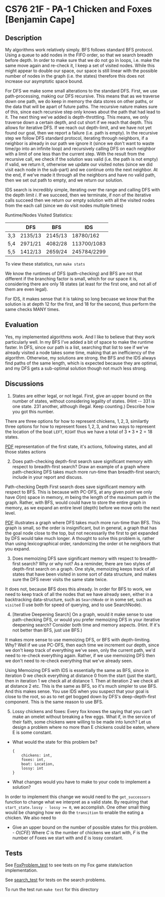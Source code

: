 # CS76 21F - PA-1 Chicken and Foxes [Benjamin Cape]

## Description

My algorithms work relatively simply. BFS follows standard BFS protocol. Using a queue to add nodes in the FIFO order, so that we search breadth before depth. In order to make sure that we do not go in loops, i.e. make the same move again and re-check it, I keep a set of visited nodes. While this might appear to double our space, our space is still linear with the possible number of nodes in the graph (i.e. the states) therefore this does not increase our asymptotic space bound.

For DFS we make some small alterations to the standard DFS. First, we use path-processing, making our DFS recursive. This means that as we traverse down one path, we do keep in memory the data stores on other paths, or the data that will be apart of future paths. The recursive nature makes sure of this, since each recursive step only knows about the path that had lead to it. The next thing we've added is depth-throttling. This means, we only traverse down a certain depth, and cut short if we reach that depth. This allows for iterative DFS. If we reach out depth-limit, and we have not yet found our goal, then we report a failure (i.e. path is empty). In the recursive step we follow DFS standard protocol, iterating through neighbors, if a neighbor is already in our path we ignore it (since we don't want to waste time/go into an infinite loop) and recursively calling DFS on each neighbor with a limit of one less than the current step. With the result from the recursive call, we check if the solution was valid (i.e. the path is not empty) if valid, we return it, otherwise we update our visited notes (since we did visit each node in the sub-part) and we continue onto the next neighbor. At the end, if we've made it through all the neighbors and have no valid path, then we set out path to empty, and we return our solution.

IDS search is incredibly simple, iterating over the range and calling DFS with the depth limit $i$. If we succeed, then we terminate, if non of the iterative calls succeed then we return our empty solution with all the visited nodes from the each call (since we do visit nodes multiple times)

Runtime/Nodes Visited Statistics:

|     | DFS     | BFS     | IDS         |
| --- | ------- | ------- | ----------- |
| 3,3 | 2135/13 | 2145/13 | 18780/162   |
| 5,4 | 2971/21 | 4082/28 | 113700/1083 |
| 5,5 | 1412/13 | 2659/24 | 245784/2299 |

To view these statistics, run `make stats`

We know the runtimes of DFS (path-checking) and BFS are not that different if the branching factor is small, which for our space it is, considering there are only 18 states (at least for the first one, and not all of them are even legal).

For IDS, it makes sense that it is taking so long becuase we know that the solution is at depth 12 for the first, and 18 for the second, thus perform the same checks MANY times.

## Evaluation

Yes, my implemented algorithms work. And I like to believe that they work particularly well. In my BFS I've added a bit of space to make the runtime faster. In DFS, since our path is a list, searching that list to see if we've already visited a node takes some time, making that an inefficiency of the algorithm. Otherwise, my solutions are strong. the BFS and the IDS always find paths of the same length, which is expected because they are optimal, and my DFS gets a sub-optimal solution though not much less strong.

## Discussions

1. States are either legal, or not legal. First, give an upper bound on the number of states, without considering legality of states. (Hint -- 331 is one state. 231 another, although illegal. Keep counting.) Describe how you got this number.

There are three options for how to represent chickens, $1,2,3$, similartly three options for how to represent foxes $1,2,3$, and two ways to represent the location of the boat `LEFT`, `RIGHT` thus we have a total of $3 * 3 * 2 = 18$ states.

[PDF](<./PC1 Graphic.pdf>) representation of the first state, it's actions, following states, and all those states actions

2. Does path-checking depth-first search save significant memory with respect to breadth-first search? Draw an example of a graph where path-checking DFS takes much more run-time than breadth-first search; include in your report and discuss.

Path-checking Depth First search does save significant memory with respect to BFS. This is because with PC-DFS, at any given point we only have $O(m)$ space in memory, $m$ being the length of the maximum path in the graph. Rather, with BFS, would could have to store the entire graph in memory, as we expand an entire level (depth) before we move onto the next level.

[PDF](<./PC1 DISC 2.pdf>) illustrates a graph where DFS takes much more run-time than BFS. This graph is small, so the order is insignificant, but in general, a graph that has the goal node close to the top, but not necessarily the first to get expanded by DFS would take much longer. A thought to solve this problem is, rather than using lexicographical order, randomizing the order ot he neighbors that you expand.

3. Does memoizing DFS save significant memory with respect to breadth-first search? Why or why not? As a reminder, there are two styles of depth-first search on a graph. One style, memoizing keeps track of all states that have been visited in some sort of data structure, and makes sure the DFS never visits the same state twice.

It does not, because BFS does this already. In order for BFS to work, we need to keep track of all the nodes that we have already seen, either in a backtracking data-structure, such as `SearchNode` or in some set, such as `visited` (I use both for speed of querying, and to use SearchNode).

4. [Iterative Deepening Search] On a graph, would it make sense to use path-checking DFS, or would you prefer memoizing DFS in your iterative deepening search? Consider both time and memory aspects. (Hint. If it's not better than BFS, just use BFS.)

It makes more sense to use memoizing DFS, or BFS with depth-limiting. Why? Well if we use PC-DFS, then each time we increment our depth, since we don't keep track of everything we've seen, only the current path, we'd need to re-check everything again. Rather, if we use memoizing DFS then we don't need to re-check everything that we've already seen.

Using Memoizing DFS with IDS is essentially the same as BFS, since in iteration 0 we check everything at distance 0 from the start (just the start), then in iteration 1 we check all at distance 1. Then at iteration 2 we check all at distance 2 etc. This is the same as BFS, so it's much simpler to use BFS. And this makes sense. You use IDS when you suspect that your goal is close to the root, so as to net get bogged down by DFS's deep-depth-first component. This is the same reason to use BFS.

5. Lossy chickens and foxes: Every fox knows the saying that you can't make an omelet without breaking a few eggs. What if, in the service of their faith, some chickens were willing to be made into lunch? Let us design a problem where no more than E chickens could be eaten, where E is some constant.

- What would the state for this problem be?
  ```
  {
      chickens: int,
      foxes: int,
      boat: Location,
      lossy: int
  }
  ```
- What changes would you have to make to your code to implement a solution?

In order to implement this change we would need to the `get_successors` function to change what we interpret as a valid state. By requiring that `start_state.lossy - lossy >= 0`, we accomplish. One other small thing would be changing how we do the `transition` to enable the eating a chicken. We also need to

- Give an upper bound on the number of possible states for this problem. - $O(CFE)$ Where $C$ is the number of chickens we start with, $F$ is the number of Foxes we start with and $E$ is lossy constant.

## Tests

See [FoxProblem_test](./FoxProblem_test.py) to see tests on my Fox game state/action implementation.

See [search_test](./search_test.py) for tests on the search problems.

To run the test run `make test` for this directory
